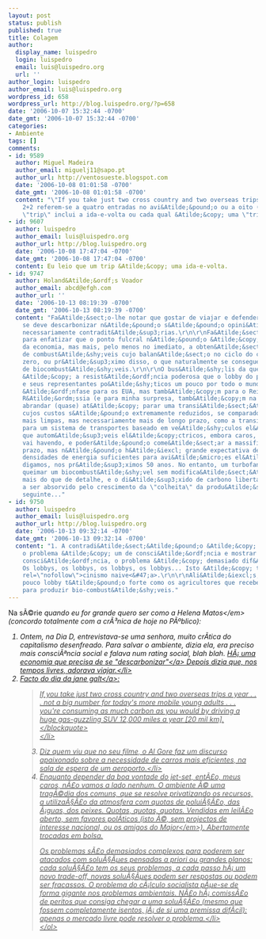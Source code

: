 ```yaml
---
layout: post
status: publish
published: true
title: Colagem
author:
  display_name: luispedro
  login: luispedro
  email: luis@luispedro.org
  url: ''
author_login: luispedro
author_email: luis@luispedro.org
wordpress_id: 658
wordpress_url: http://blog.luispedro.org/?p=658
date: '2006-10-07 15:32:44 -0700'
date_gmt: '2006-10-07 15:32:44 -0700'
categories:
- Ambiente
tags: []
comments:
- id: 9589
  author: Miguel Madeira
  author_email: miguelj11@sapo.pt
  author_url: http://ventosueste.blogspot.com
  date: '2006-10-08 01:01:58 -0700'
  date_gmt: '2006-10-08 01:01:58 -0700'
  content: "\"If you take just two cross country and two overseas trips a year\"\r\n\r\nEsses
    2+2 referem-se a quatro entradas no avi&Atilde;&pound;o ou a oito (ou seja, uma
    \"trip\" inclui a ida-e-volta ou cada qual &Atilde;&copy; uma \"trip\")?"
- id: 9607
  author: luispedro
  author_email: luis@luispedro.org
  author_url: http://blog.luispedro.org
  date: '2006-10-08 17:47:04 -0700'
  date_gmt: '2006-10-08 17:47:04 -0700'
  content: Eu leio que um trip &Atilde;&copy; uma ida-e-volta.
- id: 9747
  author: Holand&Atilde;&ordf;s Voador
  author_email: abcd@efgh.com
  author_url: ''
  date: '2006-10-13 08:19:39 -0700'
  date_gmt: '2006-10-13 08:19:39 -0700'
  content: "Fa&Atilde;&sect;o-lhe notar que gostar de viajar e defender que a economia
    se deve descarbonizar n&Atilde;&pound;o s&Atilde;&pound;o opini&Atilde;&micro;es
    necessariamente contradit&Atilde;&sup3;rias.\r\n\r\nFa&Atilde;&sect;o um par&Atilde;&ordf;ntesis
    para enfatizar que o ponto fulcral n&Atilde;&pound;o &Atilde;&copy; tanto o \"descarbonizar\"
    da economia, mas mais, pelo menos no imediato, a obten&Atilde;&sect;&Atilde;&pound;o
    de combust&Atilde;&shy;veis cujo balan&Atilde;&sect;o no ciclo do carbono seja
    zero, ou pr&Atilde;&sup3;ximo disso, o que naturalmente se consegue com a utiliza&Atilde;&sect;&Atilde;&pound;o
    de biocombust&Atilde;&shy;veis.\r\n\r\nO bus&Atilde;&shy;lis da quest&Atilde;&pound;o
    &Atilde;&copy; a resist&Atilde;&ordf;ncia poderosa que o lobby do petr&Atilde;&sup3;leo
    e seus representantes po&Atilde;&shy;ticos um pouco por todo o mundo, com natural
    &Atilde;&ordf;nfase para os EUA, mas tamb&Atilde;&copy;m para o Reino Unido, Fran&Atilde;&sect;a,
    R&Atilde;&ordm;ssia (e para minha surpresa, tamb&Atilde;&copy;m na China) conseguem
    abrandar (quase) at&Atilde;&copy; parar uma transi&Atilde;&sect;&Atilde;&pound;o
    cujos custos s&Atilde;&pound;o extremamente reduzidos, se comparados com solu&Atilde;&sect;&Atilde;&micro;es
    mais limpas, mas necessariamente mais de longo prazo, como a transi&Atilde;&sect;&Atilde;&pound;o
    para um sistema de transportes baseado em ve&Atilde;&shy;culos el&Atilde;&copy;ctricos.\r\n\r\n&Atilde;&permil;
    que autom&Atilde;&sup3;veis el&Atilde;&copy;ctricos, embora caros, j&Atilde;&iexcl;
    vai havendo, e poder&Atilde;&pound;o come&Atilde;&sect;ar a massificar-se a curto
    prazo, mas n&Atilde;&pound;o h&Atilde;&iexcl; grande expectativa de se conseguirem
    densidades de energia suficientes para avi&Atilde;&micro;es el&Atilde;&copy;ctricos,
    digamos, nos pr&Atilde;&sup3;ximos 50 anos. No entanto, um turbofan pode perfeitamente
    queimar um biocombust&Atilde;&shy;vel sem modifica&Atilde;&sect;&Atilde;&micro;es
    mais do que de detalhe, e o di&Atilde;&sup3;xido de carbono libertado estar tranquilamente
    a ser absorvido pelo crescimento da \"colheita\" da produ&Atilde;&sect;&Atilde;&pound;o
    seguinte..."
- id: 9750
  author: luispedro
  author_email: luis@luispedro.org
  author_url: http://blog.luispedro.org
  date: '2006-10-13 09:32:14 -0700'
  date_gmt: '2006-10-13 09:32:14 -0700'
  content: "1. A contradi&Atilde;&sect;&Atilde;&pound;o &Atilde;&copy; pensar que
    o problema &Atilde;&copy; um de consci&Atilde;&ordf;ncia e mostrar que mesmo com
    consci&Atilde;&ordf;ncia, o problema &Atilde;&copy; demasiado dif&Atilde;&shy;cil.\r\n\r\n2.
    Os lobbys, os lobbys, os lobbys, os lobbys... Isto &Atilde;&copy; tudo <a href=\"http:&#47;&#47;blog.luispedro.org&#47;?p=633\"
    rel=\"nofollow\">cinismo naive<&#47;a>.\r\n\r\nAli&Atilde;&iexcl;s, porque h&Atilde;&iexcl;
    pouco lobby t&Atilde;&pound;o forte como os agricultores que recebem subs&Atilde;&shy;dios
    para produzir bio-combust&Atilde;&shy;veis."
---
```

<p>Na s&Atilde;&copy;rie <em>quando eu for grande quero ser como a Helena Matos<&#47;em> (concordo totalmente com a cr&Atilde;&sup3;nica de hoje no P&Atilde;&ordm;blico):</p>
<ol>
<li>Ontem, na Dia D, entrevistava-se uma senhora, muito cr&Atilde;&shy;tica do capitalismo desenfreado. Para salvar o ambiente, dizia ela, era preciso mais consci&Atilde;&ordf;ncia social e falava num rating social, blah blah. <a href="http:&#47;&#47;jornal.publico.clix.pt&#47;noticias.asp?a=2006&m=10&d=07&uid=&id=100899&sid=11136">H&Atilde;&iexcl; uma economia que precisa de se "descarbonizar"<&#47;a> Depois dizia que, nos tempos livres, adorava viajar.<&#47;li>
<li>Facto do dia da <a href="http:&#47;&#47;www.janegalt.net&#47;archives&#47;009497.html">jane galt<&#47;a>:<br />
<blockquote><p>If you take just two cross country and two overseas trips a year . . . not a big number for today's more mobile young adults . . . you're consuming as much carbon as you would by driving a huge gas-guzzling SUV 12,000 miles a year [20 mil km].<&#47;blockquote><br />
<&#47;li></p>
<li>Diz quem viu que no seu filme, o Al Gore faz um discurso apaixonado sobre a necessidade de carros mais eficientes, na sala de espera de um aeroporto.<&#47;li>
<li>Enquanto depender da boa vontade do jet-set, ent&Atilde;&pound;o, meus caros, n&Atilde;&pound;o vamos a lado nenhum. O ambiente &Atilde;&copy; uma trag&Atilde;&copy;dia dos comuns, que se resolve privatizando os recursos, a utiliza&Atilde;&sect;&Atilde;&pound;o da atmosfera com quotas de polui&Atilde;&sect;&Atilde;&pound;o, das &Atilde;&iexcl;guas, dos peixes. Quotas, quotas, quotas. Vendidas em leil&Atilde;&pound;o aberto, sem favores pol&Atilde;&shy;ticos (isto &Atilde;&copy;, sem projectos de interesse nacional, ou <em>os amigos do Major<&#47;em>). Abertamente trocadas em bolsa.
<p>Os problemas s&Atilde;&pound;o demasiados complexos para poderem ser atacados com solu&Atilde;&sect;&Atilde;&micro;es pensadas a priori ou grandes planos: cada solu&Atilde;&sect;&Atilde;&pound;o tem os seus problemas, a cada passo h&Atilde;&iexcl; um novo trade-off, novas solu&Atilde;&sect;&Atilde;&micro;es podem ser respostas ou podem ser fracassos. O problema do c&Atilde;&iexcl;lculo socialista p&Atilde;&micro;e-se de forma gigante nos problemas ambientais. N&Atilde;&pound;o h&Atilde;&iexcl; comiss&Atilde;&pound;o de peritos que consiga chegar a uma solu&Atilde;&sect;&Atilde;&pound;o (mesmo que fossem completamente isentos, j&Atilde;&iexcl; de si uma premissa dif&Atilde;&shy;cil): apenas o mercado livre pode resolver o problema.<&#47;li><br />
<&#47;ol></p>
